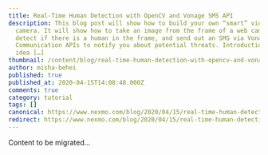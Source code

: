 ```yaml
---
title: Real-Time Human Detection with OpenCV and Vonage SMS API
description: This blog post will show how to build your own “smart” video
  camera. It will show how to take an image from the frame of a web camera,
  detect if there is a human in the frame, and send out an SMS via Vonage
  Communication APIs to notify you about potential threats. Introduction This
  idea […]
thumbnail: /content/blog/real-time-human-detection-with-opencv-and-vonage-sms-api-dr/Blog_Human-Detection_1200x600.png
author: misha-behei
published: true
published_at: 2020-04-15T14:08:48.000Z
comments: true
category: tutorial
tags: []
canonical: https://www.nexmo.com/blog/2020/04/15/real-time-human-detection-with-opencv-and-vonage-sms-api-dr
redirect: https://www.nexmo.com/blog/2020/04/15/real-time-human-detection-with-opencv-and-vonage-sms-api-dr
---
```


Content to be migrated...
